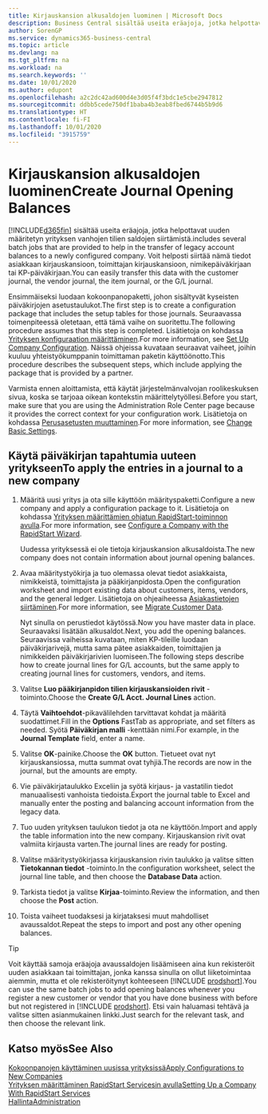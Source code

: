 ```yaml
---
title: Kirjauskansion alkusaldojen luominen | Microsoft Docs
description: Business Central sisältää useita eräajoja, jotka helpottavat uuden määritetyn yrityksen vanhojen tilien saldojen siirtämistä. Voit helposti siirtää nämä tiedot ja kirjauskansion kirjaukset.
author: SorenGP
ms.service: dynamics365-business-central
ms.topic: article
ms.devlang: na
ms.tgt_pltfrm: na
ms.workload: na
ms.search.keywords: ''
ms.date: 10/01/2020
ms.author: edupont
ms.openlocfilehash: a2c2dc42ad600d4e3d05f4f3bdc1e5cbe2947812
ms.sourcegitcommit: ddbb5cede750df1baba4b3eab8fbed6744b5b9d6
ms.translationtype: HT
ms.contentlocale: fi-FI
ms.lasthandoff: 10/01/2020
ms.locfileid: "3915759"
---
```

# <a name="create-journal-opening-balances"></a><span data-ttu-id="e4569-104">Kirjauskansion alkusaldojen luominen</span><span class="sxs-lookup"><span data-stu-id="e4569-104">Create Journal Opening Balances</span></span>

[!INCLUDE[d365fin](includes/d365fin_md.md)] <span data-ttu-id="e4569-105">sisältää useita eräajoja, jotka helpottavat uuden määritetyn yrityksen vanhojen tilien saldojen siirtämistä.</span><span class="sxs-lookup"><span data-stu-id="e4569-105">includes several batch jobs that are provided to help in the transfer of legacy account balances to a newly configured company.</span></span> <span data-ttu-id="e4569-106">Voit helposti siirtää nämä tiedot asiakkaan kirjauskansioon, toimittajan kirjauskansioon, nimikepäiväkirjaan tai KP-päiväkirjaan.</span><span class="sxs-lookup"><span data-stu-id="e4569-106">You can easily transfer this data with the customer journal, the vendor journal, the item journal, or the G/L journal.</span></span>

<span data-ttu-id="e4569-107">Ensimmäiseksi luodaan kokoonpanopaketti, johon sisältyvät kyseisten päiväkirjojen asetustaulukot.</span><span class="sxs-lookup"><span data-stu-id="e4569-107">The first step is to create a configuration package that includes the setup tables for those journals.</span></span> <span data-ttu-id="e4569-108">Seuraavassa toimenpiteessä oletetaan, että tämä vaihe on suoritettu.</span><span class="sxs-lookup"><span data-stu-id="e4569-108">The following procedure assumes that this step is completed.</span></span> <span data-ttu-id="e4569-109">Lisätietoja on kohdassa [Yrityksen konfiguraation määrittäminen](admin-set-up-company-configuration.md).</span><span class="sxs-lookup"><span data-stu-id="e4569-109">For more information, see [Set Up Company Configuration](admin-set-up-company-configuration.md).</span></span> <span data-ttu-id="e4569-110">Näissä ohjeissa kuvataan seuraavat vaiheet, joihin kuuluu yhteistyökumppanin toimittaman paketin käyttöönotto.</span><span class="sxs-lookup"><span data-stu-id="e4569-110">This procedure describes the subsequent steps, which include applying the package that is provided by a partner.</span></span>  

<span data-ttu-id="e4569-111">Varmista ennen aloittamista, että käytät järjestelmänvalvojan roolikeskuksen sivua, koska se tarjoaa oikean kontekstin määrittelytyöllesi.</span><span class="sxs-lookup"><span data-stu-id="e4569-111">Before you start, make sure that you are using the Administration Role Center page because it provides the correct context for your configuration work.</span></span> <span data-ttu-id="e4569-112">Lisätietoja on kohdassa [Perusasetusten muuttaminen](ui-change-basic-settings.md).</span><span class="sxs-lookup"><span data-stu-id="e4569-112">For more information, see [Change Basic Settings](ui-change-basic-settings.md).</span></span>

## <a name="to-apply-the-entries-in-a-journal-to-a-new-company"></a><span data-ttu-id="e4569-113">Käytä päiväkirjan tapahtumia uuteen yritykseen</span><span class="sxs-lookup"><span data-stu-id="e4569-113">To apply the entries in a journal to a new company</span></span>

1. <span data-ttu-id="e4569-114">Määritä uusi yritys ja ota sille käyttöön määrityspaketti.</span><span class="sxs-lookup"><span data-stu-id="e4569-114">Configure a new company and apply a configuration package to it.</span></span> <span data-ttu-id="e4569-115">Lisätietoja on kohdassa [Yrityksen määrittämien ohjatun RapidStart-toiminnon avulla](admin-how-to-configure-a-company-with-the-rapidstart-wizard.md).</span><span class="sxs-lookup"><span data-stu-id="e4569-115">For more information, see [Configure a Company with the RapidStart Wizard](admin-how-to-configure-a-company-with-the-rapidstart-wizard.md).</span></span>  

    <span data-ttu-id="e4569-116">Uudessa yrityksessä ei ole tietoja kirjauskansion alkusaldoista.</span><span class="sxs-lookup"><span data-stu-id="e4569-116">The new company does not contain information about journal opening balances.</span></span>  

2. <span data-ttu-id="e4569-117">Avaa määritystyökirja ja tuo olemassa olevat tiedot asiakkaista, nimikkeistä, toimittajista ja pääkirjanpidosta.</span><span class="sxs-lookup"><span data-stu-id="e4569-117">Open the configuration worksheet and import existing data about customers, items, vendors, and the general ledger.</span></span> <span data-ttu-id="e4569-118">Lisätietoja on ohjeaiheessa [Asiakastietojen siirtäminen](admin-migrate-customer-data.md).</span><span class="sxs-lookup"><span data-stu-id="e4569-118">For more information, see [Migrate Customer Data](admin-migrate-customer-data.md).</span></span>  

    <span data-ttu-id="e4569-119">Nyt sinulla on perustiedot käytössä.</span><span class="sxs-lookup"><span data-stu-id="e4569-119">Now you have master data in place.</span></span> <span data-ttu-id="e4569-120">Seuraavaksi lisätään alkusaldot.</span><span class="sxs-lookup"><span data-stu-id="e4569-120">Next, you add the opening balances.</span></span> <span data-ttu-id="e4569-121">Seuraavissa vaiheissa kuvataan, miten KP-tileille luodaan päiväkirjarivejä, mutta sama pätee asiakkaiden, toimittajien ja nimikkeiden päiväkirjarivien luomiseen.</span><span class="sxs-lookup"><span data-stu-id="e4569-121">The following steps describe how to create journal lines for G/L accounts, but the same apply to creating journal lines for customers, vendors, and items.</span></span>  
3. <span data-ttu-id="e4569-122">Valitse **Luo pääkirjanpidon tilien kirjauskansioiden rivit** -toiminto.</span><span class="sxs-lookup"><span data-stu-id="e4569-122">Choose the **Create G/L Acct. Journal Lines** action.</span></span>  
4. <span data-ttu-id="e4569-123">Täytä **Vaihtoehdot**-pikavälilehden tarvittavat kohdat ja määritä suodattimet.</span><span class="sxs-lookup"><span data-stu-id="e4569-123">Fill in the **Options** FastTab as appropriate, and set filters as needed.</span></span> <span data-ttu-id="e4569-124">Syötä **Päiväkirjan malli** -kenttään nimi.</span><span class="sxs-lookup"><span data-stu-id="e4569-124">For example, in the **Journal Template** field, enter a name.</span></span>  
5. <span data-ttu-id="e4569-125">Valitse **OK**-painike.</span><span class="sxs-lookup"><span data-stu-id="e4569-125">Choose the **OK** button.</span></span> <span data-ttu-id="e4569-126">Tietueet ovat nyt kirjauskansiossa, mutta summat ovat tyhjiä.</span><span class="sxs-lookup"><span data-stu-id="e4569-126">The records are now in the journal, but the amounts are empty.</span></span>  
6. <span data-ttu-id="e4569-127">Vie päiväkirjataulukko Exceliin ja syötä kirjaus- ja vastatilin tiedot manuaalisesti vanhoista tiedoista.</span><span class="sxs-lookup"><span data-stu-id="e4569-127">Export the journal table to Excel and manually enter the posting and balancing account information from the legacy data.</span></span>
7. <span data-ttu-id="e4569-128">Tuo uuden yrityksen taulukon tiedot ja ota ne käyttöön.</span><span class="sxs-lookup"><span data-stu-id="e4569-128">Import and apply the table information into the new company.</span></span> <span data-ttu-id="e4569-129">Kirjauskansion rivit ovat valmiita kirjausta varten.</span><span class="sxs-lookup"><span data-stu-id="e4569-129">The journal lines are ready for posting.</span></span>  
8. <span data-ttu-id="e4569-130">Valitse määritystyökirjassa kirjauskansion rivin taulukko ja valitse sitten **Tietokannan tiedot** -toiminto.</span><span class="sxs-lookup"><span data-stu-id="e4569-130">In the configuration worksheet, select the journal line table, and then choose the **Database Data** action.</span></span>  
9. <span data-ttu-id="e4569-131">Tarkista tiedot ja valitse **Kirjaa**-toiminto.</span><span class="sxs-lookup"><span data-stu-id="e4569-131">Review the information, and then choose the **Post** action.</span></span>  
10. <span data-ttu-id="e4569-132">Toista vaiheet tuodaksesi ja kirjataksesi muut mahdolliset avaussaldot.</span><span class="sxs-lookup"><span data-stu-id="e4569-132">Repeat the steps to import and post any other opening balances.</span></span>  

> [!TIP]
> <span data-ttu-id="e4569-133">Voit käyttää samoja eräajoja avaussaldojen lisäämiseen aina kun rekisteröit uuden asiakkaan tai toimittajan, jonka kanssa sinulla on ollut liiketoimintaa aiemmin, mutta et ole rekisteröitynyt kohteeseen [!INCLUDE [prodshort](includes/prodshort.md)].</span><span class="sxs-lookup"><span data-stu-id="e4569-133">You can use the same batch jobs to add opening balances whenever you register a new customer or vendor that you have done business with before but not registered in [!INCLUDE [prodshort](includes/prodshort.md)].</span></span> <span data-ttu-id="e4569-134">Etsi vain haluamasi tehtävä ja valitse sitten asianmukainen linkki.</span><span class="sxs-lookup"><span data-stu-id="e4569-134">Just search for the relevant task, and then choose the relevant link.</span></span>

## <a name="see-also"></a><span data-ttu-id="e4569-135">Katso myös</span><span class="sxs-lookup"><span data-stu-id="e4569-135">See Also</span></span>

[<span data-ttu-id="e4569-136">Kokoonpanojen käyttäminen uusissa yrityksissä</span><span class="sxs-lookup"><span data-stu-id="e4569-136">Apply Configurations to New Companies</span></span>](admin-apply-configuration-to-new-companies.md)  
[<span data-ttu-id="e4569-137">Yrityksen määrittäminen RapidStart Servicesin avulla</span><span class="sxs-lookup"><span data-stu-id="e4569-137">Setting Up a Company With RapidStart Services</span></span>](admin-set-up-a-company-with-rapidstart.md)  
[<span data-ttu-id="e4569-138">Hallinta</span><span class="sxs-lookup"><span data-stu-id="e4569-138">Administration</span></span>](admin-setup-and-administration.md)  
